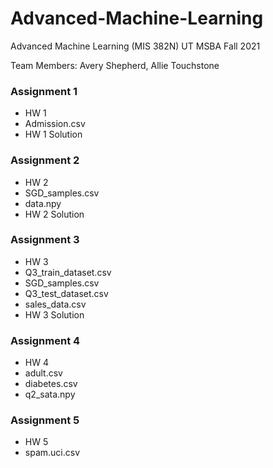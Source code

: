 # Advanced-Machine-Learning
Advanced Machine Learning (MIS 382N) UT MSBA Fall 2021

Team Members: Avery Shepherd, Allie Touchstone
### Assignment 1
* HW 1 
* Admission.csv
* HW 1 Solution

### Assignment 2
* HW 2
* SGD_samples.csv
* data.npy
* HW 2 Solution 

### Assignment 3
* HW 3
* Q3_train_dataset.csv
* SGD_samples.csv
* Q3_test_dataset.csv
* sales_data.csv
* HW 3 Solution

### Assignment 4
* HW 4
* adult.csv
* diabetes.csv
* q2_sata.npy

### Assignment 5
* HW 5
* spam.uci.csv

